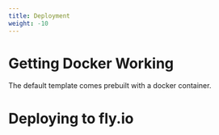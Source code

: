 ```yaml
---
title: Deployment
weight: -10
---
```


# Getting Docker Working

The default template comes prebuilt with a docker container.

# Deploying to fly.io
